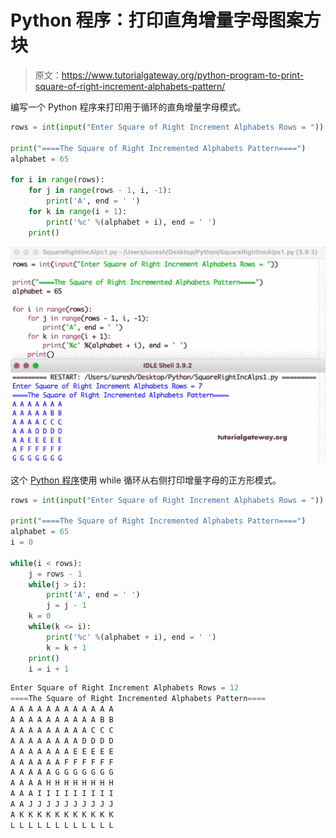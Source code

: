 # Python 程序：打印直角增量字母图案方块

> 原文：<https://www.tutorialgateway.org/python-program-to-print-square-of-right-increment-alphabets-pattern/>

编写一个 Python 程序来打印用于循环的直角增量字母模式。

```py
rows = int(input("Enter Square of Right Increment Alphabets Rows = "))

print("====The Square of Right Incremented Alphabets Pattern====")
alphabet = 65

for i in range(rows):
    for j in range(rows - 1, i, -1):
        print('A', end = ' ')
    for k in range(i + 1):
        print('%c' %(alphabet + i), end = ' ')
    print()
```

![Python Program to Print Square of Right Increment Alphabets Pattern](img/3d3a3998724e0a4ccbf176cfc404e784.png)

这个 [Python 程序](https://www.tutorialgateway.org/python-programming-examples/)使用 while 循环从右侧打印增量字母的正方形模式。

```py
rows = int(input("Enter Square of Right Increment Alphabets Rows = "))

print("====The Square of Right Incremented Alphabets Pattern====")
alphabet = 65
i = 0

while(i < rows):
    j = rows - 1
    while(j > i):
        print('A', end = ' ')
        j = j - 1
    k = 0
    while(k <= i):
        print('%c' %(alphabet + i), end = ' ')
        k = k + 1
    print()
    i = i + 1
```

```py
Enter Square of Right Increment Alphabets Rows = 12
====The Square of Right Incremented Alphabets Pattern====
A A A A A A A A A A A A 
A A A A A A A A A A B B 
A A A A A A A A A C C C 
A A A A A A A A D D D D 
A A A A A A A E E E E E 
A A A A A A F F F F F F 
A A A A A G G G G G G G 
A A A A H H H H H H H H 
A A A I I I I I I I I I 
A A J J J J J J J J J J 
A K K K K K K K K K K K 
L L L L L L L L L L L L 
```